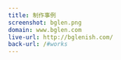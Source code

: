 ```yaml
---
title: 制作事例
screenshot: bglen.png
domain: www.bglen.com
live-url: http://bglenish.com/
back-url: /#works
---
```

